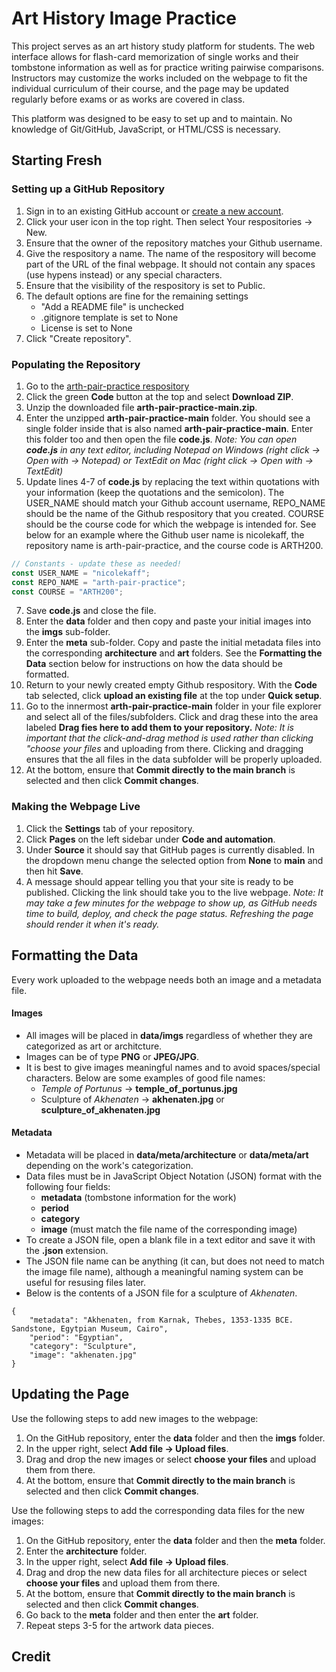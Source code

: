 # Art History Image Practice
This project serves as an art history study platform for students. The web interface allows for flash-card memorization of single works and their tombstone information as well as for practice writing pairwise comparisons. Instructors may customize the works included on the webpage to fit the individual curriculum of their course, and the page may be updated regularly before exams or as works are covered in class. 

This platform was designed to be easy to set up and to maintain. No knowledge of Git/GitHub, JavaScript, or HTML/CSS is necessary. 

## Starting Fresh
### Setting up a GitHub Repository
1. Sign in to an existing GitHub account or [create a new account](https://github.com/signup). 
2. Click your user icon in the top right. Then select Your respositories -> New.
3. Ensure that the owner of the repository matches your Github username.
4. Give the respository a name. The name of the respository will become part of the URL of the final webpage. It should not contain any spaces (use hypens instead) or any special characters. 
5. Ensure that the visibility of the respository is set to Public.
6. The default options are fine for the remaining settings 
    - "Add a README file" is unchecked
    - .gitignore template is set to None
    - License is set to None
7. Click "Create repository".

### Populating the Repository 
1. Go to the [arth-pair-practice respository](https://github.com/nicolekaff/arth-pair-practice)
2. Click the green **Code** button at the top and select **Download ZIP**.
3. Unzip the downloaded file **arth-pair-practice-main.zip**.
4. Enter the unzipped **arth-pair-practice-main** folder. You should see a single folder inside that is also named **arth-pair-practice-main**. Enter this folder too and then open the file **code.js**. *Note: You can open **code.js** in any text editor, including Notepad on Windows (right click -> Open with -> Notepad) or TextEdit on Mac (right click -> Open with -> TextEdit)* 
6. Update lines 4-7 of **code.js** by replacing the text within quotations with your information (keep the quotations and the semicolon). The USER_NAME should match your Github account username, REPO_NAME should be the name of the Github respository that you created. COURSE should be the course code for which the webpage is intended for. See below for an example where the Github user name is nicolekaff, the repository name is arth-pair-practice, and the course code is ARTH200. 
```javascript
// Constants - update these as needed!
const USER_NAME = "nicolekaff";
const REPO_NAME = "arth-pair-practice";
const COURSE = "ARTH200";
```
7. Save **code.js** and close the file. 
8. Enter the **data** folder and then copy and paste your initial images into the **imgs** sub-folder. 
9. Enter the **meta** sub-folder. Copy and paste the initial metadata files into the corresponding **architecture** and **art** folders. See the **Formatting the Data** section below for instructions on how the data should be formatted. 
10. Return to your newly created empty Github respository. With the **Code** tab selected, click **upload an existing file** at the top under **Quick setup**. 
11. Go to the innermost **arth-pair-practice-main** folder in your file explorer and select all of the files/subfolders. Click and drag these into the area labeled **Drag fies here to add them to your repository.** *Note: It is important that the click-and-drag method is used rather than clicking "choose your files* and uploading from there. Clicking and dragging ensures that the all files in the data subfolder will be properly uploaded.
12. At the bottom, ensure that **Commit directly to the main branch** is selected and then click **Commit changes**. 

### Making the Webpage Live
1. Click the **Settings** tab of your repository.
2. Click **Pages** on the left sidebar under **Code and automation**.
3. Under **Source** it should say that GitHub pages is currently disabled. In the dropdown menu change the selected option from **None** to **main** and then hit **Save**. 
4. A message should appear telling you that your site is ready to be published. Clicking the link should take you to the live webpage. *Note: It may take a few minutes for the webpage to show up, as GitHub needs time to build, deploy, and check the page status. Refreshing the page should render it when it's ready.*

## Formatting the Data
Every work uploaded to the webpage needs both an image and a metadata file. 
#### Images
- All images will be placed in **data/imgs** regardless of whether they are categorized as art or architcture. 
- Images can be of type **PNG** or **JPEG/JPG**.
- It is best to give images meaningful names and to avoid spaces/special characters. Below are some examples of good file names:
   - *Temple of Portunus* -> **temple_of_portunus.jpg**
   - Sculpture of *Akhenaten* -> **akhenaten.jpg** or **sculpture_of_akhenaten.jpg**
#### Metadata
- Metadata will be placed in **data/meta/architecture** or **data/meta/art** depending on the work's categorization.
- Data files must be in JavaScript Object Notation (JSON) format with the following four fields:
    - **metadata** (tombstone information for the work)
    - **period**
    - **category**
    - **image** (must match the file name of the corresponding image)
- To create a JSON file, open a blank file in a text editor and save it with the **.json** extension.
- The JSON file name can be anything (it can, but does not need to match the image file name), although a meaningful naming system can be useful for resusing files later.
- Below is the contents of a JSON file for a sculpture of *Akhenaten*. 
```
{
    "metadata": "Akhenaten, from Karnak, Thebes, 1353-1335 BCE. Sandstone, Egytpian Museum, Cairo",
    "period": "Egyptian",
    "category": "Sculpture",
    "image": "akhenaten.jpg"
}
```

## Updating the Page
Use the following steps to add new images to the webpage:
1. On the GitHub repository, enter the **data** folder and then the **imgs** folder. 
2. In the upper right, select **Add file -> Upload files**.
3. Drag and drop the new images or select **choose your files** and upload them from there.
4. At the bottom, ensure that **Commit directly to the main branch** is selected and then click **Commit changes**. 

Use the following steps to add the corresponding data files for the new images:
1. On the GitHub repository, enter the **data** folder and then the **meta** folder. 
2. Enter the **architecture** folder.
3. In the upper right, select **Add file -> Upload files**.
4. Drag and drop the new data files for all architecture pieces or select **choose your files** and upload them from there.
5. At the bottom, ensure that **Commit directly to the main branch** is selected and then click **Commit changes**. 
6. Go back to the **meta** folder and then enter the **art** folder.
7. Repeat steps 3-5 for the artwork data pieces. 

## Credit
